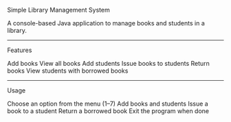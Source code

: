 Simple Library Management System

A console-based Java application to manage books and students in a library.

--------------------------------------------------------------------------------------
Features

Add books
View all books
Add students
Issue books to students
Return books
View students with borrowed books

--------------------------------------------------------------------------------------
Usage

Choose an option from the menu (1–7)
Add books and students
Issue a book to a student
Return a borrowed book
Exit the program when done
